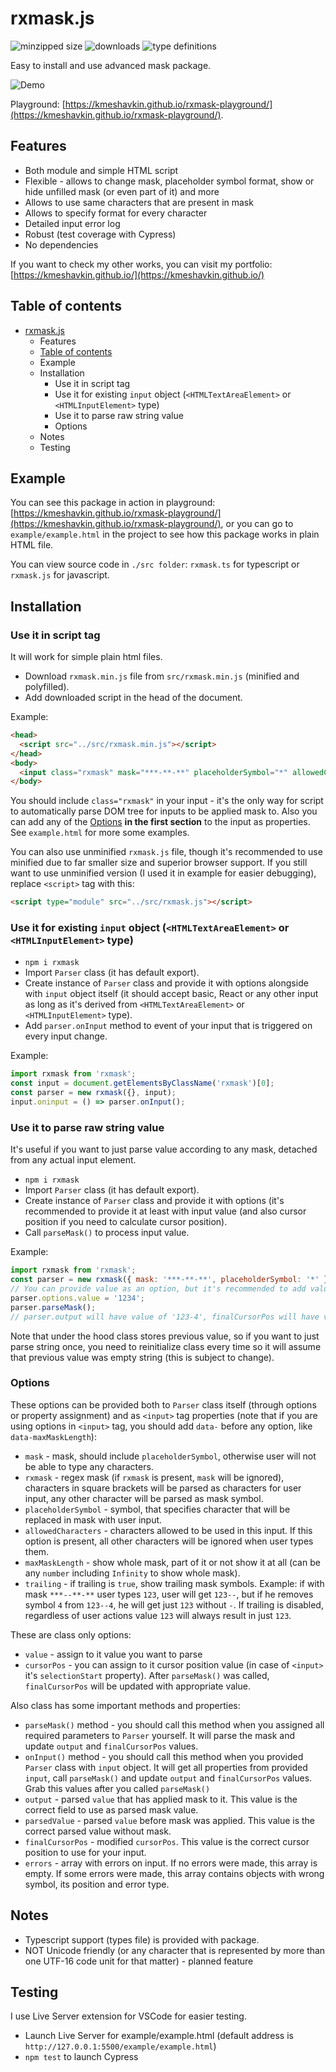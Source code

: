 # rxmask.js

![minzipped size](https://img.shields.io/bundlephobia/minzip/rxmask)
![downloads](https://img.shields.io/npm/dt/rxmask)
![type definitions](https://img.shields.io/npm/types/rxmask)

Easy to install and use advanced mask package.

![Demo](https://i.imgur.com/zdByXPt.gif)

Playground: [https://kmeshavkin.github.io/rxmask-playground/](https://kmeshavkin.github.io/rxmask-playground/).

## <a name="Features"></a>Features

- Both module and simple HTML script
- Flexible - allows to change mask, placeholder symbol format, show or hide unfilled mask (or even part of it) and more
- Allows to use same characters that are present in mask
- Allows to specify format for every character
- Detailed input error log
- Robust (test coverage with Cypress)
- No dependencies

If you want to check my other works, you can visit my portfolio: [https://kmeshavkin.github.io/](https://kmeshavkin.github.io/)

## Table of contents

- [rxmask.js](#rxmaskjs)
  - [<a name="Features"></a>Features](#features)
  - [Table of contents](#table-of-contents)
  - [<a name="Example"></a>Example](#example)
  - [<a name="Installation"></a>Installation](#installation)
    - [<a name="Installation/ScriptTag"></a>Use it in script tag](#use-it-in-script-tag)
    - [<a name="Installation/Input"></a> Use it for existing `input` object (`<HTMLTextAreaElement>` or `<HTMLInputElement>` type)](#use-it-for-existing-input-object-htmltextareaelement-or-htmlinputelement-type)
    - [<a name="Installation/RawString"></a>Use it to parse raw string value](#use-it-to-parse-raw-string-value)
    - [<a name="Installation/Options"></a>Options](#options)
  - [<a name="Notes"></a>Notes](#notes)
  - [<a name="Testing"></a>Testing](#testing)

## <a name="Example"></a>Example

You can see this package in action in playground: [https://kmeshavkin.github.io/rxmask-playground/](https://kmeshavkin.github.io/rxmask-playground/), or you can go to `example/example.html` in the project to see how this package works in plain HTML file.

You can view source code in `./src folder`: `rxmask.ts` for typescript or `rxmask.js` for javascript.

## <a name="Installation"></a>Installation

### <a name="Installation/ScriptTag"></a>Use it in script tag

It will work for simple plain html files.

- Download `rxmask.min.js` file from `src/rxmask.min.js` (minified and polyfilled).
- Add downloaded script in the head of the document.

<a name="Installation/ScriptTag"></a>Example:

```HTML
<head>
  <script src="../src/rxmask.min.js"></script>
</head>
<body>
  <input class="rxmask" mask="***-**-**" placeholderSymbol="*" allowedCharacters="[0-9]"/>
</body>
```

You should include `class="rxmask"` in your input - it's the only way for script to automatically parse DOM tree for inputs to be applied mask to. Also you can add any of the [Options](#Installation/Options) **in the first section** to the input as properties. See `example.html` for more some examples.

You can also use unminified `rxmask.js` file, though it's recommended to use minified due to far smaller size and superior browser support. If you still want to use unminified version (I used it in example for easier debugging), replace `<script>` tag with this:

```HTML
<script type="module" src="../src/rxmask.js"></script>
```

### <a name="Installation/Input"></a> Use it for existing `input` object (`<HTMLTextAreaElement>` or `<HTMLInputElement>` type)

- `npm i rxmask`
- Import `Parser` class (it has default export).
- Create instance of `Parser` class and provide it with options alongside with `input` object itself (it should accept basic, React or any other input as long as it's derived from `<HTMLTextAreaElement>` or `<HTMLInputElement>` type).
- Add `parser.onInput` method to event of your input that is triggered on every input change.

Example:

```javascript
import rxmask from 'rxmask';
const input = document.getElementsByClassName('rxmask')[0];
const parser = new rxmask({}, input);
input.oninput = () => parser.onInput();
```

### <a name="Installation/RawString"></a>Use it to parse raw string value

It's useful if you want to just parse value according to any mask, detached from any actual input element.

- `npm i rxmask`
- Import `Parser` class (it has default export).
- Create instance of `Parser` class and provide it with options (it's recommended to provide it at least with input value (and also cursor position if you need to calculate cursor position).
- Call `parseMask()` to process input value.

Example:

```javascript
import rxmask from 'rxmask';
const parser = new rxmask({ mask: '***-**-**', placeholderSymbol: '*' });
// You can provide value as an option, but it's recommended to add value separately every time before calling parseMask()
parser.options.value = '1234';
parser.parseMask();
// parser.output will have value of '123-4', finalCursorPos will have value of 5
```

Note that under the hood class stores previous value, so if you want to just parse string once, you need to reinitialize class every time so it will assume that previous value was empty string (this is subject to change).

### <a name="Installation/Options"></a>Options

These options can be provided both to `Parser` class itself (through options or property assignment) and as `<input>` tag properties (note that if you are using options in `<input>` tag, you should add `data-` before any option, like `data-maxMaskLength`):

- `mask` - mask, should include `placeholderSymbol`, otherwise user will not be able to type any characters.
- `rxmask` - regex mask (if `rxmask` is present, `mask` will be ignored), characters in square brackets will be parsed as characters for user input, any other character will be parsed as mask symbol.
- `placeholderSymbol` - symbol, that specifies character that will be replaced in mask with user input.
- `allowedCharacters` - characters allowed to be used in this input. If this option is present, all other characters will be ignored when user types them.
- `maxMaskLength` - show whole mask, part of it or not show it at all (can be any `number` including `Infinity` to show whole mask).
- `trailing` - if trailing is `true`, show trailing mask symbols. Example: if with mask `***--**-**` user types `123`, user will get `123--`, but if he removes symbol `4` from `123--4`, he will get just `123` without `-`. If trailing is disabled, regardless of user actions value `123` will always result in just `123`.

These are class only options:

- `value` - assign to it value you want to parse
- `cursorPos` - you can assign to it cursor position value (in case of `<input>` it's `selectionStart` property). After `parseMask()` was called, `finalCursorPos` will be updated with appropriate value.

Also class has some important methods and properties:

- `parseMask()` method - you should call this method when you assigned all required parameters to `Parser` yourself. It will parse the mask and update `output` and `finalCursorPos` values.
- `onInput()` method - you should call this method when you provided `Parser` class with `input` object. It will get all properties from provided `input`, call `parseMask()` and update `output` and `finalCursorPos` values.
  Grab this values after you called `parseMask()`
- `output` - parsed `value` that has applied mask to it. This value is the correct field to use as parsed mask value.
- `parsedValue` - parsed `value` before mask was applied. This value is the correct parsed value without mask.
- `finalCursorPos` - modified `cursorPos`. This value is the correct cursor position to use for your input.
- `errors` - array with errors on input. If no errors were made, this array is empty. If some errors were made, this array contains objects with wrong symbol, its position and error type.

## <a name="Notes"></a>Notes

- Typescript support (types file) is provided with package.
- NOT Unicode friendly (or any character that is represented by more than one UTF-16 code unit for that matter) - planned feature

## <a name="Testing"></a>Testing

I use Live Server extension for VSCode for easier testing.

- Launch Live Server for example/example.html (default address is `http://127.0.0.1:5500/example/example.html`)
- `npm test` to launch Cypress
